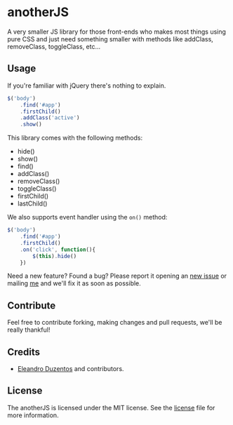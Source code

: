 # anotherJS

A very smaller JS library for those front-ends who makes most things using pure CSS and just need something smaller with methods like addClass, removeClass, toggleClass, etc...

## Usage

If you're familiar with jQuery there's nothing to explain.

```javascript
$('body')
    .find('#app')
    .firstChild()
    .addClass('active')
    .show()
```

This library comes with the following methods:

- hide()
- show()
- find()
- addClass()
- removeClass()
- toggleClass()
- firstChild()
- lastChild()

We also supports event handler using the `on()` method:

```javascript
$('body')
    .find('#app')
    .firstChild()
    .on('click', function(){
        $(this).hide()
    })
```

Need a new feature? Found a bug? Please report it opening an [new issue](https://github.com/e200/anotherJS/issues/new) or mailing [me](mailto://eleandro@inbox.ru) and we'll fix it as soon as possible.

## Contribute

Feel free to contribute forking, making changes and pull requests, we'll be really thankful!

## Credits

- [Eleandro Duzentos](https://e200.github.io) and contributors.

## License

The anotherJS is licensed under the MIT license. See the [license](https://github.com/e200/anotherJS/blob/master/license.md) file for more information.
